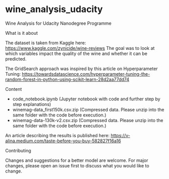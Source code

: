 # wine_analysis_udacity
Wine Analysis for Udacity Nanodegree Programme

What is it about

The dataset is taken from Kaggle here: https://www.kaggle.com/zynicide/wine-reviews 
The goal was to look at which variables impact the quality of the wine and whether it can be predicted.

The GridSearch approach was inspired by this article on Hyperparameter Tuning: https://towardsdatascience.com/hyperparameter-tuning-the-random-forest-in-python-using-scikit-learn-28d2aa77dd74

Content

- code_notebook.ipynb (Jupyter notebook with code and further step by step explanations)
- winemag-data_first150k.csv.zip (Compressed data. Please unzip into the same folder with the code before execution.) 
- winemag-data-130k-v2.csv.zip (Compressed data. Please unzip into the same folder with the code before execution.) 

An article describing the results is published here: https://v-alina.medium.com/taste-before-you-buy-582827f16a16

Contributing

Changes and suggestions for a better model are welcome. For major changes, please open an issue first to discuss what you would like to change.
